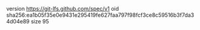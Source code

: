 version https://git-lfs.github.com/spec/v1
oid sha256:ea1b05f35e0e9431e295419fe627faa797f98fcf3ce8c59516b3f7da34d04e89
size 95
